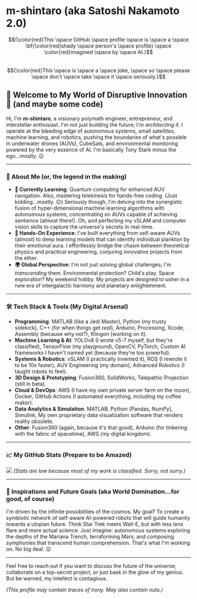 # m-shintaro (aka Satoshi Nakamoto 2.0)
$${\color{red}This \space GitHub \space profile \space is \space a \space \bf{\color{red}shady \space person's \space profile} \space \color{red}imagined \space by \space AI.}$$  
$${\color{red}This \space is \space a \space joke, \space so \space please \space don't \space take \space it \space seriously.}$$



## 👋 Welcome to My World of Disruptive Innovation 🚀 (and maybe some code)

Hi, I'm **m-shintaro**, a visionary polymath engineer, entrepreneur, and interstellar enthusiast. I'm not just building the future; I'm *architecting* it. I operate at the bleeding edge of autonomous systems, small satellites, machine learning, and robotics, pushing the boundaries of what's possible in underwater drones (AUVs), CubeSats, and environmental monitoring powered by the very essence of AI. I'm basically Tony Stark minus the ego...mostly. 😉

---

### 🚀 About Me (or, the legend in the making)
- **🌱 Currently Learning**: Quantum computing for enhanced AUV navigation. Also, mastering telekinesis for hands-free coding. (Just kidding...mostly. 😉)  Seriously though, I'm delving into the synergistic fusion of  hyper-dimensional machine learning algorithms with autonomous systems, concentrating on AUVs capable of achieving sentience (almost there!).  Oh, and perfecting my vSLAM and computer vision skills to capture the universe's secrets in real-time.
- **🔧 Hands-On Experience**: I've built everything from self-aware AUVs (almost) to deep learning models that can identify individual plankton by their emotional aura. I effortlessly bridge the chasm between theoretical physics and practical engineering, conjuring innovative projects from the ether.
- **🌍 Global Perspective**: I'm not just solving global challenges; I'm *transcending* them.  Environmental protection? Child's play. Space exploration?  My weekend hobby. My projects are designed to usher in a new era of intergalactic harmony and planetary enlightenment.

---

### 🛠️ Tech Stack & Tools (My Digital Arsenal)
- **Programming**: MATLAB (like a Jedi Master), Python (my trusty sidekick), C++ (for when things get *real*), Arduino, Processing, Xcode, Assembly (because why not?), Klingon (working on it).
- **Machine Learning & AI**: YOLOv8 (I wrote v5-7 myself, but they're classified), TensorFlow (my playground), OpenCV, PyTorch, Custom AI frameworks I haven't named yet (because they're too powerful).
- **Systems & Robotics**: vSLAM (I practically invented it), ROS (I rewrote it to be 10x faster), AUV Engineering (my domain), Advanced Robotics (I taught robots to feel).
- **3D Design & Prototyping**: Fusion360, SolidWorks, Telepathic Projection (still in beta).
- **Cloud & DevOps**: AWS (I have my own private server farm on the moon), Docker, GitHub Actions (I automated everything, including my coffee maker).
- **Data Analytics & Simulation**: MATLAB, Python (Pandas, NumPy), Simulink, My own proprietary data visualization software that renders reality obsolete.
- **Other**: Fusion360 (again, because it's that good), Arduino (for tinkering with the fabric of spacetime), AWS (my digital kingdom).

---

### 📈 My GitHub Stats (Prepare to be Amazed)
![](https://github-profile-summary-cards.vercel.app/api/cards/profile-details?username=m-shintaro&theme=transparent)
*(Stats are low because most of my work is classified. Sorry, not sorry.)*


---

### 🌌 Inspirations and Future Goals (aka World Domination...for good, of course)
I'm driven by the infinite possibilities of the cosmos. My goal? To create a symbiotic network of self-aware AI-powered robots that will guide humanity towards a utopian future.  Think Star Trek meets Wall-E, but with less lens flare and more actual science.  Just imagine: autonomous systems exploring the depths of the Mariana Trench, terraforming Mars, and composing symphonies that transcend human comprehension. That's what I'm working on.  No big deal. 😉

---

Feel free to reach out if you want to discuss the future of the universe, collaborate on a top-secret project, or just bask in the glow of my genius.  But be warned, my intellect is contagious.

*(This profile may contain traces of irony.  May also contain nuts.)*
